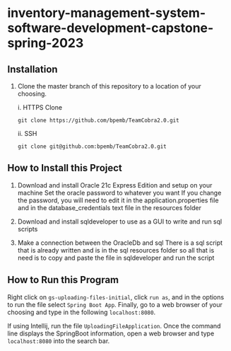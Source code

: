 # inventory-management-system-software-development-capstone-spring-2023

## Installation
1. Clone the master branch of this repository to a location of your choosing.
     <p>i. HTTPS Clone</p>
     
     ```
     git clone https://github.com/bpemb/TeamCobra2.0.git
     ```
     <p>ii. SSH</p>
      
     ```
     git clone git@github.com:bpemb/TeamCobra2.0.git
     ```

## How to Install this Project
1. Download and install Oracle 21c Express Edition and setup on your machine
    Set the oracle password to whatever you want
    If you change the password, you will need to edit it in the application.properties file and in the database_credentials text file in the resources folder

2. Download and install sqldeveloper to use as a GUI to write and run sql scripts

3. Make a connection between the OracleDb and sql 
    There is a sql script that is already written and is in the sql resources folder so all that is need is to copy and paste the file in sqldeveloper and run the script

## How to Run this Program
Right click on ```gs-uploading-files-initial```, click ```run as```, and in the options to run the file select ```Spring Boot App```. Finally,
go to a web browser of your choosing and type in the following ```localhost:8080```.

If using Intellij, run the file ```UploadingFileApplication```. Once the command line displays the SpringBoot information, open a web browser and type ```localhost:8080``` into the search bar. 
